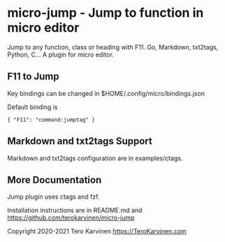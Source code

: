 # micro-jump - Jump to function in micro editor

Jump to any function, class or heading with F11. Go, Markdown, txt2tags, Python, C... A plugin for micro editor.

## F11 to Jump 

Key bindings can be changed in $HOME/.config/micro/bindings.json

Default binding is 

	{ "F11": "command:jumptag" }

## Markdown and txt2tags Support

Markdown and txt2tags configuration are in examples/ctags. 

## More Documentation

Jump plugin uses ctags and fzf. 

Installation instructions are in README.md and https://github.com/terokarvinen/micro-jump

Copyright 2020-2021 Tero Karvinen https://TeroKarvinen.com
